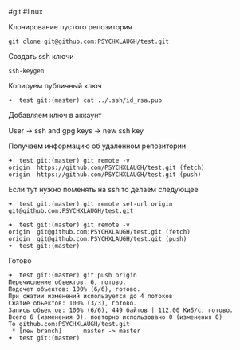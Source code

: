 #git #linux 


Клонирование пустого репозитория

```
git clone git@github.com:PSYCHXLAUGH/test.git
```

Создать ssh ключи

```
ssh-keygen
```

Копируем публичный ключ

```
➜  test git:(master) cat ../.ssh/id_rsa.pub 
```

Добавляем ключ в аккаунт 

User -> ssh and gpg keys -> new ssh key


Получаем информацию об удаленном репозитории

```
➜  test git:(master) git remote -v
origin	https://github.com/PSYCHXLAUGH/test.git (fetch)
origin	https://github.com/PSYCHXLAUGH/test.git (push)
```

Если тут нужно поменять на ssh то делаем следующее

```
➜  test git:(master) git remote set-url origin git@github.com:PSYCHXLAUGH/test.git

➜  test git:(master) git remote -v
origin	git@github.com:PSYCHXLAUGH/test.git (fetch)
origin	git@github.com:PSYCHXLAUGH/test.git (push)
➜  test git:(master) 

```

Готово

```
➜  test git:(master) git push origin
Перечисление объектов: 6, готово.
Подсчет объектов: 100% (6/6), готово.
При сжатии изменений используется до 4 потоков
Сжатие объектов: 100% (3/3), готово.
Запись объектов: 100% (6/6), 449 байтов | 112.00 КиБ/с, готово.
Всего 6 (изменения 0), повторно использовано 0 (изменения 0)
To github.com:PSYCHXLAUGH/test.git
 * [new branch]      master -> master
➜  test git:(master) 

```
